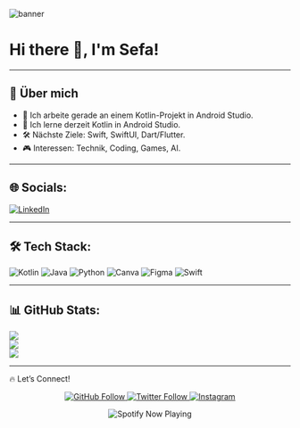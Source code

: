 <!-- Banner -->
![banner](https://user-images.githubusercontent.com/yourusername/banner.png)

# Hi there 👋, I'm Sefa!

---

## 🚀 Über mich

- 🌱 Ich arbeite gerade an einem Kotlin-Projekt in Android Studio.
- 🤖 Ich lerne derzeit Kotlin in Android Studio.
- 🛠️ Nächste Ziele: Swift, SwiftUI, Dart/Flutter.
- 🎮 Interessen: Technik, Coding, Games, AI.

---

## 🌐 Socials:

[![LinkedIn](https://img.shields.io/badge/LinkedIn-%230077B5.svg?logo=linkedin&logoColor=white)](https://linkedin.com/in/SafaKaya) 

---

## 🛠️ Tech Stack:

![Kotlin](https://img.shields.io/badge/kotlin-%237F52FF.svg?style=for-the-badge&logo=kotlin&logoColor=white) 
![Java](https://img.shields.io/badge/java-%23ED8B00.svg?style=for-the-badge&logo=openjdk&logoColor=white) 
![Python](https://img.shields.io/badge/python-3670A0?style=for-the-badge&logo=python&logoColor=ffdd54) 
![Canva](https://img.shields.io/badge/Canva-%2300C4CC.svg?style=for-the-badge&logo=Canva&logoColor=white) 
![Figma](https://img.shields.io/badge/figma-%23F24E1E.svg?style=for-the-badge&logo=figma&logoColor=white) 
![Swift](https://img.shields.io/badge/swift-F54A2A?style=for-the-badge&logo=swift&logoColor=white)

---

## 📊 GitHub Stats:

![](https://github-readme-stats.vercel.app/api?username=SefaK51&theme=dark&hide_border=false&include_all_commits=false&count_private=false)<br/>
![](https://github-readme-streak-stats.herokuapp.com/?user=SefaK51&theme=dark&hide_border=false)<br/>
![](https://github-readme-stats.vercel.app/api/top-langs/?username=SefaK51&theme=dark&hide_border=false&include_all_commits=false&count_private=false&layout=compact)

---

🔥 Let’s Connect!
<p align="center">
  <a href="https://www.github.com/SefaK51">
    <img src="https://img.shields.io/github/followers/SefaK51?label=Follow&style=social" alt="GitHub Follow" />
  </a>
  <a href="https://twitter.com/your-twitter-username">
    <img src="https://img.shields.io/twitter/follow/your-twitter-username?style=social" alt="Twitter Follow" />
  </a>
  <a href="https://www.instagram.com/MobileDevsefa">
    <img src="https://img.shields.io/badge/-Instagram-E4405F?style=social&logo=instagram&logoColor=white" alt="Instagram" />
  </a>
</p>


<p align="center">
  <img src="https://spotify-github-profile.vercel.app/api/view?uid=your-spotify-username&cover_image=true&theme=novatorem&bar_color=53b14f&bar_color_cover=false" alt="Spotify Now Playing" />
</p>

